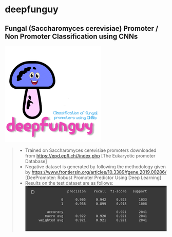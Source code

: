 # deepfunguy
## Fungal (Saccharomyces cerevisiae) Promoter / Non Promoter Classification using CNNs
![logo](fungus.png)

> * Trained on Saccharomyces cerevisiae promoters downloaded from https://epd.epfl.ch//index.php [The Eukaryotic promoter Database]
> * Negative dataset is generated by following the methodology given by https://www.frontiersin.org/articles/10.3389/fgene.2019.00286/ [DeePromoter: Robust Promoter Predictor Using Deep Learning]
> * Results on the test dataset are as follows:
![result](result.png)
